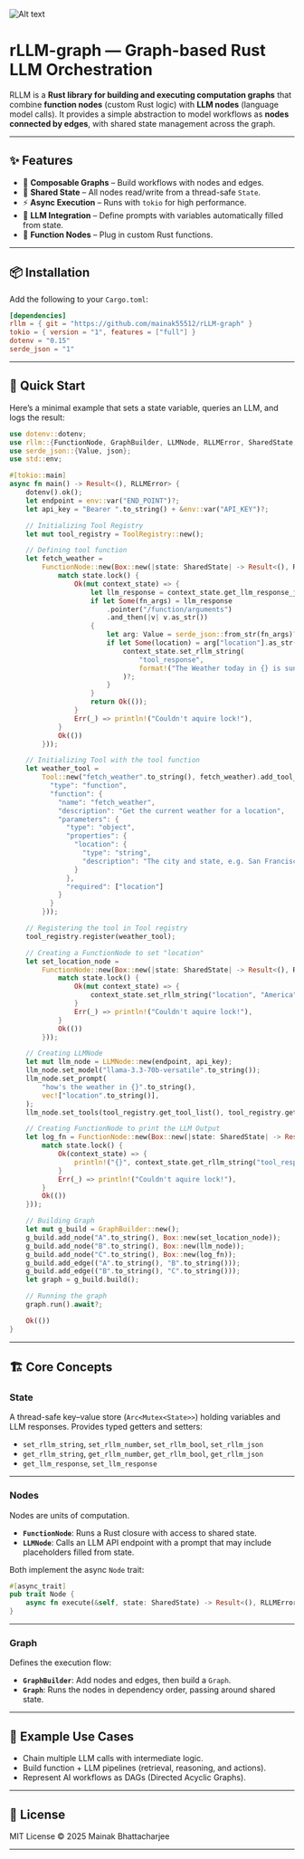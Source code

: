 ![Alt text](./assets/rLLM-logo.png)
# rLLM-graph — Graph-based Rust LLM Orchestration

RLLM is a **Rust library for building and executing computation graphs** that combine **function nodes** (custom Rust logic) with **LLM nodes** (language model calls).
It provides a simple abstraction to model workflows as **nodes connected by edges**, with shared state management across the graph.

---

## ✨ Features

* 🧩 **Composable Graphs** – Build workflows with nodes and edges.
* 🔗 **Shared State** – All nodes read/write from a thread-safe `State`.
* ⚡ **Async Execution** – Runs with `tokio` for high performance.
* 🤖 **LLM Integration** – Define prompts with variables automatically filled from state.
* 🔧 **Function Nodes** – Plug in custom Rust functions.

---

## 📦 Installation

Add the following to your `Cargo.toml`:

```toml
[dependencies]
rllm = { git = "https://github.com/mainak55512/rLLM-graph" }
tokio = { version = "1", features = ["full"] }
dotenv = "0.15"
serde_json = "1"
```

---

## 🚀 Quick Start

Here’s a minimal example that sets a state variable, queries an LLM, and logs the result:

```rust
use dotenv::dotenv;
use rllm::{FunctionNode, GraphBuilder, LLMNode, RLLMError, SharedState, Tool, ToolRegistry};
use serde_json::{Value, json};
use std::env;

#[tokio::main]
async fn main() -> Result<(), RLLMError> {
    dotenv().ok();
    let endpoint = env::var("END_POINT")?;
    let api_key = "Bearer ".to_string() + &env::var("API_KEY")?;

    // Initializing Tool Registry
    let mut tool_registry = ToolRegistry::new();

    // Defining tool function
    let fetch_weather =
        FunctionNode::new(Box::new(|state: SharedState| -> Result<(), RLLMError> {
            match state.lock() {
                Ok(mut context_state) => {
                    let llm_response = context_state.get_llm_response_json()?;
                    if let Some(fn_args) = llm_response
                        .pointer("/function/arguments")
                        .and_then(|v| v.as_str())
                    {
                        let arg: Value = serde_json::from_str(fn_args)?;
                        if let Some(location) = arg["location"].as_str() {
                            context_state.set_rllm_string(
                                "tool_response",
                                format!("The Weather today in {} is sunny, 34*C", location),
                            )?;
                        }
                    }
                    return Ok(());
                }
                Err(_) => println!("Couldn't aquire lock!"),
            }
            Ok(())
        }));

    // Initializing Tool with the tool function
    let weather_tool =
        Tool::new("fetch_weather".to_string(), fetch_weather).add_tool_details(json!({
          "type": "function",
          "function": {
            "name": "fetch_weather",
            "description": "Get the current weather for a location",
            "parameters": {
              "type": "object",
              "properties": {
                "location": {
                  "type": "string",
                  "description": "The city and state, e.g. San Francisco, CA"
                }
              },
              "required": ["location"]
            }
          }
        }));

    // Registering the tool in Tool registry
    tool_registry.register(weather_tool);

    // Creating a FunctionNode to set "location"
    let set_location_node =
        FunctionNode::new(Box::new(|state: SharedState| -> Result<(), RLLMError> {
            match state.lock() {
                Ok(mut context_state) => {
                    context_state.set_rllm_string("location", "America".to_string())?;
                }
                Err(_) => println!("Couldn't aquire lock!"),
            }
            Ok(())
        }));

    // Creating LLMNode
    let mut llm_node = LLMNode::new(endpoint, api_key);
    llm_node.set_model("llama-3.3-70b-versatile".to_string());
    llm_node.set_prompt(
        "how's the weather in {}".to_string(),
        vec!["location".to_string()],
    );
    llm_node.set_tools(tool_registry.get_tool_list(), tool_registry.get_tools());

    // Creating FunctionNode to print the LLM Output
    let log_fn = FunctionNode::new(Box::new(|state: SharedState| -> Result<(), RLLMError> {
        match state.lock() {
            Ok(context_state) => {
                println!("{}", context_state.get_rllm_string("tool_response")?);
            }
            Err(_) => println!("Couldn't aquire lock!"),
        }
        Ok(())
    }));

    // Building Graph
    let mut g_build = GraphBuilder::new();
    g_build.add_node("A".to_string(), Box::new(set_location_node));
    g_build.add_node("B".to_string(), Box::new(llm_node));
    g_build.add_node("C".to_string(), Box::new(log_fn));
    g_build.add_edge(("A".to_string(), "B".to_string()));
    g_build.add_edge(("B".to_string(), "C".to_string()));
    let graph = g_build.build();

    // Running the graph
    graph.run().await?;

    Ok(())
}
```

---

## 🏗 Core Concepts

### **State**

A thread-safe key–value store (`Arc<Mutex<State>>`) holding variables and LLM responses.
Provides typed getters and setters:

* `set_rllm_string`, `set_rllm_number`, `set_rllm_bool`, `set_rllm_json`
* `get_rllm_string`, `get_rllm_number`, `get_rllm_bool`, `get_rllm_json`
* `get_llm_response`, `set_llm_response`

---

### **Nodes**

Nodes are units of computation.

* **`FunctionNode`**: Runs a Rust closure with access to shared state.
* **`LLMNode`**: Calls an LLM API endpoint with a prompt that may include placeholders filled from state.

Both implement the async `Node` trait:

```rust
#[async_trait]
pub trait Node {
    async fn execute(&self, state: SharedState) -> Result<(), RLLMError>;
}
```

---

### **Graph**

Defines the execution flow:

* **`GraphBuilder`**: Add nodes and edges, then build a `Graph`.
* **`Graph`**: Runs the nodes in dependency order, passing around shared state.

---

## 🔮 Example Use Cases

* Chain multiple LLM calls with intermediate logic.
* Build function + LLM pipelines (retrieval, reasoning, and actions).
* Represent AI workflows as DAGs (Directed Acyclic Graphs).

---


## 📜 License

MIT License © 2025 Mainak Bhattacharjee

---
